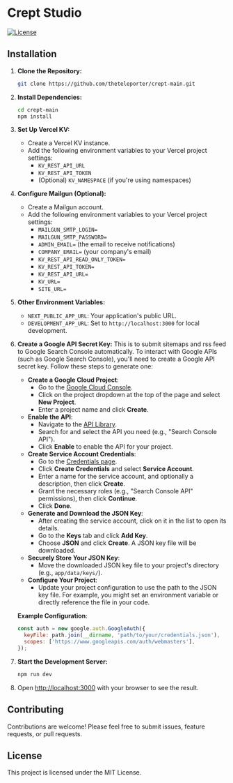 # Crept Studio

[![License](https://img.shields.io/badge/License-MIT-blue.svg)](https://opensource.org/licenses/MIT)

## Installation

1. **Clone the Repository:**

    ```bash
    git clone https://github.com/theteleporter/crept-main.git
    ```

2. **Install Dependencies:**

    ```bash
    cd crept-main
    npm install
    ```

3. **Set Up Vercel KV:**
    - Create a Vercel KV instance.
    - Add the following environment variables to your Vercel project settings:
        - `KV_REST_API_URL`
        - `KV_REST_API_TOKEN`
        - (Optional) `KV_NAMESPACE` (if you're using namespaces)

4. **Configure Mailgun (Optional):**
    - Create a Mailgun account.
    - Add the following environment variables to your Vercel project settings:
        - `MAILGUN_SMTP_LOGIN=`
        - `MAILGUN_SMTP_PASSWORD=`
        - `ADMIN_EMAIL=` (the email to receive notifications)
        - `COMPANY_EMAIL=` (your company's email)
        - `KV_REST_API_READ_ONLY_TOKEN=`
        - `KV_REST_API_TOKEN=`
        - `KV_REST_API_URL=`
        - `KV_URL=`
        - `SITE_URL=`

5. **Other Environment Variables:**
    - `NEXT_PUBLIC_APP_URL`: Your application's public URL.
    - `DEVELOPMENT_APP_URL`: Set to `http://localhost:3000` for local development.

6. **Create a Google API Secret Key:**
    This is to submit sitemaps and rss feed to Google Search Console automatically. To interact with Google APIs (such as Google Search Console), you'll need to create a Google API secret key. Follow these steps to generate one:
    - **Create a Google Cloud Project**:
        - Go to the [Google Cloud Console](https://console.cloud.google.com/).
        - Click on the project dropdown at the top of the page and select **New Project**.
        - Enter a project name and click **Create**.
    - **Enable the API**:
        - Navigate to the [API Library](https://console.cloud.google.com/apis/library).
        - Search for and select the API you need (e.g., "Search Console API").
        - Click **Enable** to enable the API for your project.
    - **Create Service Account Credentials**:
        - Go to the [Credentials page](https://console.cloud.google.com/apis/credentials).
        - Click **Create Credentials** and select **Service Account**.
        - Enter a name for the service account, and optionally a description, then click **Create**.
        - Grant the necessary roles (e.g., "Search Console API" permissions), then click **Continue**.
        - Click **Done**.
    - **Generate and Download the JSON Key**:
        - After creating the service account, click on it in the list to open its details.
        - Go to the **Keys** tab and click **Add Key**.
        - Choose **JSON** and click **Create**. A JSON key file will be downloaded.
    - **Securely Store Your JSON Key**:
        - Move the downloaded JSON key file to your project's directory (e.g., `app/data/keys/`).
    - **Configure Your Project**:
        - Update your project configuration to use the path to the JSON key file. For example, you might set an environment variable or directly reference the file in your code.

    **Example Configuration**:

    ```javascript
    const auth = new google.auth.GoogleAuth({
      keyFile: path.join(__dirname, 'path/to/your/credentials.json'),
      scopes: ['https://www.googleapis.com/auth/webmasters'],
    });
    ```

7. **Start the Development Server:**

    ```bash
    npm run dev
    ```

8. Open [http://localhost:3000](http://localhost:3000) with your browser to see the result.

## Contributing

Contributions are welcome! Please feel free to submit issues, feature requests, or pull requests.

## License

This project is licensed under the MIT License.

